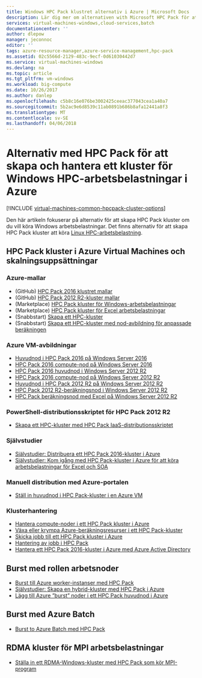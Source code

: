 ```yaml
---
title: Windows HPC Pack klustret alternativ i Azure | Microsoft Docs
description: Lär dig mer om alternativen with Microsoft HPC Pack för att skapa och hantera en Windows med höga prestanda HPC-kluster i Azure-molnet
services: virtual-machines-windows,cloud-services,batch
documentationcenter: ''
author: dlepow
manager: jeconnoc
editor: ''
tags: azure-resource-manager,azure-service-management,hpc-pack
ms.assetid: 02c5566d-2129-483c-9ecf-0d61030442d7
ms.service: virtual-machines-windows
ms.devlang: na
ms.topic: article
ms.tgt_pltfrm: vm-windows
ms.workload: big-compute
ms.date: 10/26/2017
ms.author: danlep
ms.openlocfilehash: c5b8c16e076be3002425ceeac377043cea1a40a7
ms.sourcegitcommit: 5b2ac9e6d8539c11ab0891b686b8afa12441a8f3
ms.translationtype: MT
ms.contentlocale: sv-SE
ms.lasthandoff: 04/06/2018
---
```

# <a name="options-with-hpc-pack-to-create-and-manage-a-cluster-for-windows-hpc-workloads-in-azure"></a>Alternativ med HPC Pack för att skapa och hantera ett kluster för Windows HPC-arbetsbelastningar i Azure
[!INCLUDE [virtual-machines-common-hpcpack-cluster-options](../../../includes/virtual-machines-common-hpcpack-cluster-options.md)]

Den här artikeln fokuserar på alternativ för att skapa HPC Pack kluster om du vill köra Windows arbetsbelastningar. Det finns alternativ för att skapa HPC Pack kluster att köra [Linux HPC-arbetsbelastning](../linux/hpcpack-cluster-options.md?toc=%2fazure%2fvirtual-machines%2flinux%2ftoc.json).


## <a name="hpc-pack-cluster-in-azure-vms-and-vm-scale-sets"></a>HPC Pack kluster i Azure Virtual Machines och skalningsuppsättningar
### <a name="azure-templates"></a>Azure-mallar
* (GitHub) [HPC Pack 2016 klustret mallar](https://github.com/MsHpcPack/HPCPack2016)
* (GitHub) [HPC Pack 2012 R2-kluster mallar](https://github.com/MsHpcPack/HPCPack2012R2)
* (Marketplace) [HPC Pack kluster för Windows-arbetsbelastningar](https://azure.microsoft.com/marketplace/partners/microsofthpc/newclusterwindowscn/)
* (Marketplace) [HPC Pack kluster för Excel arbetsbelastningar](https://azure.microsoft.com/marketplace/partners/microsofthpc/newclusterexcelcn/)
* (Snabbstart) [Skapa ett HPC-kluster](https://github.com/Azure/azure-quickstart-templates/tree/master/create-hpc-cluster)
* (Snabbstart) [Skapa ett HPC-kluster med nod-avbildning för anpassade beräkningen](https://github.com/Azure/azure-quickstart-templates/tree/master/create-hpc-cluster-custom-image)

### <a name="azure-vm-images"></a>Azure VM-avbildningar
* [Huvudnod i HPC Pack 2016 på Windows Server 2016](https://azuremarketplace.microsoft.com/en-us/marketplace/apps/Microsoft.HPCPack2016HeadNodeonWindowsServer2016?tab=Overview)
* [HPC Pack 2016 compute-nod på Windows Server 2016](https://azuremarketplace.microsoft.com/en-us/marketplace/apps/Microsoft.HPCPack2016ComputeNodeonWindowsServer2016?tab=Overview)
* [HPC Pack 2016 huvudnod i Windows Server 2012 R2](https://azuremarketplace.microsoft.com/en-us/marketplace/apps/Microsoft.HPCPack2016HeadNodeonWindowsServer2012R2?tab=Overview)
* [HPC Pack 2016 compute-nod på Windows Server 2012 R2](https://azuremarketplace.microsoft.com/en-us/marketplace/apps/Microsoft.HPCPack2016ComputeNodeonWindowsServer2012R2?tab=Overview)
* [Huvudnod i HPC Pack 2012 R2 på Windows Server 2012 R2](https://azure.microsoft.com/marketplace/partners/microsoft/hpcpack2012r2onwindowsserver2012r2/)
* [HPC Pack 2012 R2-beräkningsnod i Windows Server 2012 R2](https://azure.microsoft.com/marketplace/partners/microsoft/hpcpack2012r2computenodeonwindowsserver2012r2/)
* [HPC Pack beräkningsnod med Excel på Windows Server 2012 R2](https://azure.microsoft.com/marketplace/partners/microsoft/hpcpack2012r2computenodewithexcelonwindowsserver2012r2/)

### <a name="powershell-deployment-script-for-hpc-pack-2012-r2"></a>PowerShell-distributionsskriptet för HPC Pack 2012 R2
* [Skapa ett HPC-kluster med HPC Pack IaaS-distributionsskriptet](classic/hpcpack-cluster-powershell-script.md?toc=%2fazure%2fvirtual-machines%2fwindows%2fclassic%2ftoc.json)

### <a name="tutorials"></a>Självstudier
* [Självstudier: Distribuera ett HPC Pack 2016-kluster i Azure](hpcpack-2016-cluster.md?toc=%2fazure%2fvirtual-machines%2fwindows%2ftoc.json)
* [Självstudier: Kom igång med HPC Pack-kluster i Azure för att köra arbetsbelastningar för Excel och SOA](excel-cluster-hpcpack.md?toc=%2fazure%2fvirtual-machines%2fwindows%2ftoc.json)

### <a name="manual-deployment-with-the-azure-portal"></a>Manuell distribution med Azure-portalen
* [Ställ in huvudnod i HPC Pack-kluster i en Azure VM](hpcpack-cluster-headnode.md?toc=%2fazure%2fvirtual-machines%2fwindows%2ftoc.json)

### <a name="cluster-management"></a>Klusterhantering
* [Hantera compute-noder i ett HPC Pack kluster i Azure](classic/hpcpack-cluster-node-manage.md?toc=%2fazure%2fvirtual-machines%2fwindows%2fclassic%2ftoc.json)
* [Växa eller krympa Azure-beräkningsresurser i ett HPC Pack-kluster](classic/hpcpack-cluster-node-autogrowshrink.md?toc=%2fazure%2fvirtual-machines%2fwindows%2fclassic%2ftoc.json)
* [Skicka jobb till ett HPC Pack kluster i Azure](hpcpack-cluster-submit-jobs.md?toc=%2fazure%2fvirtual-machines%2fwindows%2ftoc.json)
* [Hantering av jobb i HPC Pack](https://technet.microsoft.com/library/jj899585.aspx)
* [Hantera ett HPC Pack 2016-kluster i Azure med Azure Active Directory](hpcpack-cluster-active-directory.md?toc=%2fazure%2fvirtual-machines%2fwindows%2fclassic%2ftoc.json)

## <a name="burst-with-worker-role-nodes"></a>Burst med rollen arbetsnoder 
* [Burst till Azure worker-instanser med HPC Pack](https://technet.microsoft.com/library/gg481749.aspx)
* [Självstudier: Skapa en hybrid-kluster med HPC Pack i Azure](../../cloud-services/cloud-services-setup-hybrid-hpcpack-cluster.md)
* [Lägg till Azure ”burst” noder i ett HPC Pack huvudnod i Azure](classic/hpcpack-cluster-node-burst.md?toc=%2fazure%2fvirtual-machines%2fwindows%2fclassic%2ftoc.json)

## <a name="burst-with-azure-batch"></a>Burst med Azure Batch
* [Burst to Azure Batch med HPC Pack](https://technet.microsoft.com/library/mt612877.aspx)

## <a name="rdma-clusters-for-mpi-workloads"></a>RDMA kluster för MPI arbetsbelastningar
* [Ställa in ett RDMA-Windows-kluster med HPC Pack som kör MPI-program](classic/hpcpack-rdma-cluster.md?toc=%2fazure%2fvirtual-machines%2fwindows%2fclassic%2ftoc.json)

